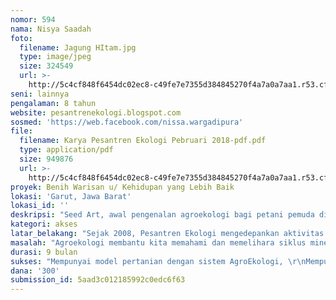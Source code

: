 ```yaml
---
nomor: 594
nama: Nisya Saadah
foto:
  filename: Jagung HItam.jpg
  type: image/jpeg
  size: 324549
  url: >-
    http://5c4cf848f6454dc02ec8-c49fe7e7355d384845270f4a7a0a7aa1.r53.cf2.rackcdn.com/85dca728-6198-4c37-bd5a-e6dba0a82065/Jagung%20HItam.jpg
seni: lainnya
pengalaman: 8 tahun
website: pesantrenekologi.blogspot.com
sosmed: 'https://web.facebook.com/nissa.wargadipura'
file:
  filename: Karya Pesantren Ekologi Pebruari 2018-pdf.pdf
  type: application/pdf
  size: 949876
  url: >-
    http://5c4cf848f6454dc02ec8-c49fe7e7355d384845270f4a7a0a7aa1.r53.cf2.rackcdn.com/ea6d8f1c-17e1-4145-a83f-c6cb3457944d/Karya%20Pesantren%20Ekologi%20Pebruari%202018-pdf.pdf
proyek: Benih Warisan u/ Kehidupan yang Lebih Baik
lokasi: 'Garut, Jawa Barat'
lokasi_id: ''
deskripsi: "Seed Art, awal pengenalan agroekologi bagi petani pemuda di Pesantren AthThaariq\r\nKemandirian” dan “Solidaritas” menjadi dua kata yang maknanya makin hilang, bersama ketergantungan yang tinggi terhadap pasar dan individualisme, yang menjadi pertanda menguatnya cengkaram kapitalisme terhadap bangsa ini.\r\nProduksi dan Konsumsi kita porak poranda. diberbagai tempat, kita menghadapi krisis air, pangan bersamaan dengan alih fungsi lahan-lahan pangan dan rusaknya sumber air, akibat pilihan ekonomi ekstraksi berskala besar. Pilihan ini menggusur lahan-lahan petani, keragaman hayati – termasuk benih-benih warisan leluhur.\r\nKonsumsi kita juga diserahkan sepenuhnya pada Mekanisme Pasar, ujungnya untuk mendapat keuntungan sebesar-besarnya. Mereka menyediakan pangan dalam jumlah besar hasil menumbuhkan benih-benih rekayasa genetik, bahkan mengkonsumsi begitu banyak produk kimia. Hibridisasi menghasilkan benih unggul yang justru membuat petani makin tergantung terhadap benih, pupuk kimia dan pestisida.\r\nSalah satu pintu hancurnya pangan lokal adalah langka-hilangnya benih-benih warisan/heirloom. Saat ini, untuk menanam kita harus membeli benih pabrikan hibrid, hanya bisa satu kali tanam. Benih lokal makin terpinggirkan, jikapun ada hasil rekayasa genetik, yang memusnahkan indukan aslinya.\r\nSolusinya adalah dengan kembali ke sistem Agroekologi, metode ini  telah menjadi dasar ilmiah dari praktik pertanian di dunia pada masa lalu. Agroekologi, filosofi untuk menikmati makanan edibles yang dihasilkan alam pada saat bersamaan, menerapkan agroekologi memungkinkan berkembangnya keanekaragamanhayati."
kategori: akses
latar_belakang: "Sejak 2008, Pesantren Ekologi mengedepankan aktivitas pertanian sebagai basis pendidikannya. \r\nHidup pada 10.000m2 tanah, dibagi tiga zona, seed saving area, pangan, peternakan ikan/unggas, pemukiman, mampu menghidupi 30 orang, tidak boleh lebih. \r\nSantri santri sekolah formal diluar, berusia SMP, SMA, dan mahasiswa, mereka pulang dan mondok di Pesantren AthThaariq, setiap hari mengaji, pada Sabtu, Minggu, libur nasional belajar penuh di kebun dan beternak. \r\nPertanian yang dikembangkan nyaris tidak pernah gagal panen. Kualitas panenan tergolong bermutu. Begitu pula produksi benih.\r\nAgroekologi adalah sistem yang memanfaatkan keragaman hayati untuk mendukung pertanian. Seperti, untuk melawan hama tikus, membiarkan predator seperti ular untuk berkembang di lingkungan pesantren. Pula ditanam berbagai keanekaragaman tanaman, otomatis akan saling melindungi dan menguatkan, ekosistem dilahan pertanianpun tetap terjaga. \r\nTidak membeli pupuk,  menihilkan kimia. Pupuk kebun dari kotoran hewan, daun kering, rumput yang dibusukkan, dan sisa sampah dapur. \r\nMengembangkan open pollinated organic seed, labu botol/labu air, bayam paris/rambat, kenikir, baligo, tomat cherry merah/terendel/kembang, sorgum, rosela merah/rosela hitam, oyong. padi ciherang/padi rojolele/padi sarinah/padi sanggarung/padi Panawuan, Cabe japlak/Cabe gunung/cengek domba/cabai bali. Kualitas beras sangat baik, benih dicampurkan, ditebar bersama.\r\nDari hasil pertanian itulah bahan pangan Pesantren Ath Thaariq bersumber, tidak pernah risau ketika harga cabai tinggi, tidak takut kekurangan beras."
masalah: "Agroekologi membantu kita memahami dan memelihara siklus mineral vital, proses biologis, transformasi energi, dan hubungan sosial ekonomi secara terpadu. Strategi pertanian yang dijalin di sekitar prinsip-prinsip agroekologi melihat kekhususan geografis dan sosioekonomi lokal, kekhususan lingkungan dan budaya, dan mematuhi tradisi masyarakat, seperti kebiasaan makan, perayaan dan nilai etis dan estetika (Singh et al 2014), lokalitas yang diutamakan. Sistem Agroforestri, Pertanian Campuran / Polliculture. Tutupan Tanaman, Rotasi Tanaman dan Ternak. \r\nDengan Agroekologi, kita akan mendapat solusi untuk : Biaya produksi pertanian yang tinggi. Peningkatan penggunaan pupuk kimia. Meningkatnya kehilangan varietas tanaman lokal. Meningkatnya kehilangan keanekaragaman hayati. Meningkatnya pertumbuhan hama tanaman. Hancurnya mikro organisme didalam tanah. Menurunnya kualitas makanan. Berkurangnya kekebalan tubuh. Hilangnya pengetahuan pengetahuan lokal. Terancamnya kaderisasi petani.  \r\nTantangan untuk memberi makan sembilan miliar orang pada tahun 2050 dapat dipenuhi tanpa masalah dengan kembali ke metode agroekologi untuk meningkatkan hasil gizi dan mengurangi dampak lingkungan dan mengatasi pemborosan / kehilangan makanan pada tahap yang berbeda dari pertanian ke meja vis-a-vis Market, serta akses untuk peternakan keluarga kecil.\r\nPraktek agroekologi meningkatkan produksi kesuburan pertanian. Petani miskin menyebutnya \"pabrik pupuk di sawah.\" Praktik ini mengurangi ketergantungan petani terhadap input eksternal dan subsidi negara. Hal ini, pada gilirannya, membuat petani kecil yang rentan tidak bergantung pada pemodal"
durasi: 9 bulan
sukses: "Mempunyai model pertanian dengan sistem AgroEkologi, \r\nMempunyai kurikulum pendidikan agroekologi, \r\nTelah terbangun terminal benih, \r\nTelah terbangun pengolahan pasca panen yang dibuat untuk operasional lembaga\r\nMenjadi pusat pembelajaran Agro Ekologi di Indonesia\r\nMenginisiasi jejaring gerakan Agro Ekologi di Indonesia"
dana: '300'
submission_id: 5aad3c012185992c0edc6f63
---
```

